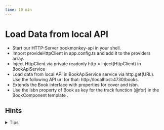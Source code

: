 ```yaml
---
time: 10 min
---
```


# Load Data from local API

- Start our HTTP-Server bookmonkey-api in your shell.
- Import provideHttpClient in app.config.ts and add it to the providers array.
- Inject HttpClient via private readonly http = inject(HttpClient) in BookApiService
- Load data from local API in BookApiService service via http.get(URL). Use the following API url for that: http://localhost:4730/books.
- Extends the Book interface with properties for cover and isbn.
- Use the isbn property of Book as key for the track function (@for) in the BookComponent template .


## Hints

<details>
<summary>Tips</summary>

**Start API**
If not already installed 
```bash
# run bookmonkey-api directly
npx bookmonkey-api
````

```ts
import { provideHttpClient } from '@angular/common/http';

providers: [provideHttpClient()]
```

```ts
import { HttpClient } from '@angular/common/http';
import { Observable } from 'rxjs';
```

```ts
return this.http.get<Book[]>('http://localhost:4730/books')
```

```ts
// ... using the service in the component (should already be done :-))
this.bookApiService.getBooks().subscribe(...
```

</details>

